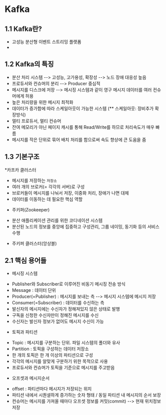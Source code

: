 # Kafka

## 1.1 Kafka란?

- 고성능 분산형 이벤트 스트리밍 플랫폼
- 

## 1.2 Kafka의 특징
- 분산 처리 시스템 --> 고성능, 고가용성, 확장성 --> 노드 장애 대응성 높음
- 프로듀서와 컨슈머의 분리 --> Producer 중심적
- 메시지를 디스크에 저장 --> 메시징 시스템과 같이 영구 메시지 데이터를 여러 컨슈머에게 허용
- 높은 처리량을 위한 메시지 최적화
- 데이터가 증가함에 따라 스케일아웃이 가능한 시스템 (** 스케일아웃: 장비추가 확장방식)
- 멀티 프로듀서, 멀티 컨슈머
- 잔여 메모리가 아닌 페이지 캐시를 통해 Read/Write를 하므로 처리속도가 매우 빠름
- 메시지를 작은 단위로 묶어 배치 처리를 함으로써 속도 향상에 큰 도움을 줌

## 1.3 기본구조
*카프카 클러스터
- 메시지를 저장하는 ```저장소```
- 여러 개의 브로커(= 각각의 서버)로 구성
- 브로커들이 메시지를 나눠서 저장, 이중화 처리, 장애가 나면 대체
- 데이터를 이동하는 데 필요한 핵심 역할

* 주키퍼(Zookeeper)
- 분산 애플리케이션 관리를 위한 코디네이션 시스템
- 분산된 노드의 정보를 중앙에 집중하고 구성관리, 그룹 네이밍, 동기화 등의 서비스 수행

* 주키퍼 클러스터(앙상블)


## 2.1 핵심 용어들
* 메시징 시스템
- Publisher와 Subscriber로 이루어진 비동기 메시징 전송 방식
- Message : 데이터 단위
- Producer(=Publisher) : 메시지를 보내는 측 --> 메시지 시스템에 메시지 저장
- Consumer(=Subscriber) : 데이터를 수신하는 측
- 발신자의 메시지에는 수신자가 정해져있지 않은 상태로 발행
- 구독을 신청한 수신자만이 정해진 메시지를 수신
- 수신자는 발신자 정보가 없어도 메시지 수신이 가능


* 토픽과 파티션
- Topic : 메시지를 구분하는 단위. 파일 시스템의 폴더와 유사
- Partition : 토픽을 구성하는 데이터 저장소
- 한 개의 토픽은 한 개 이상의 파티션으로 구성
- 각각의 메시지를 알맞게 구분하기 위한 목적으로 사용
- 프로듀서와 컨슈머가 토픽을 기준으로 메시지를 주고받음

* 오프셋과 메시지순서
- offset : 파티션마다 메시지가 저장되는 위치
- 파티션 내에서 시퀀셜하게 증가하는 숫자 형태 / 동일 파티션 내 메시지의 순서 보장
- 컨슈머는 메시지를 가져올 때마다 오프셋 정보를 커밋(commit) --> 현재 위치정보 저장


